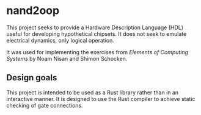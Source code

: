 # nand2oop

This project seeks to provide a Hardware Description Language (HDL) useful for developing hypothetical chipsets. It does not seek to emulate electrical dynamics, only logical operation.

It was used for implementing the exercises from _Elements of Computing Systems_ by Noam Nisan and Shimon Schocken.

## Design goals

This project is intended to be used as a Rust library rather than in an interactive manner. It is designed to use the Rust compiler to achieve static checking of gate connections.